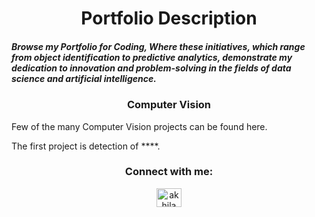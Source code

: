 <h1 align="Center"> Portfolio Description </h1>
<h5 align="Left"> Browse my Portfolio for Coding, Where these initiatives, which range from object identification to predictive analytics, demonstrate my dedication to innovation and problem-solving in the fields of data science and artificial intelligence.</h5>

<h3 align="Center"> Computer Vision </h3>
Few of the many Computer Vision projects can be found here.

The first project is detection of ****.




<h3 align="center">Connect with me: </h3>
<p align="center">
<a href="https://linkedin.com/in/akhila atmakuru" target="blank"><img align="center" src="https://raw.githubusercontent.com/rahuldkjain/github-profile-readme-generator/master/src/images/icons/Social/linked-in-alt.svg" alt="akhila atmakuru" height="30" width="40" /></a>
</p>

</p>
